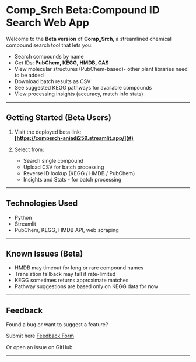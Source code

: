 # Comp_Srch Beta:Compound ID Search Web App

Welcome to the **Beta version** of **Comp_Srch**, a streamlined chemical compound search tool that lets you:

-  Search compounds by name
-  Get IDs: **PubChem, KEGG, HMDB, CAS**
-  View molecular structures (PubChem-based)- other plant libraries need to be added
-  Download batch results as CSV 
-  See suggested KEGG pathways for available compounds
-  View processing insights (accuracy, match info stats)

---

##  Getting Started (Beta Users)

1. Visit the deployed beta link:  
    **[https://compsrch-aniadi259.streamlit.app/](#)**

2. Select from:
   -  Search single compound
   -  Upload CSV for batch processing
   -  Reverse ID lookup (KEGG / HMDB / PubChem)
   -  Insights and Stats - for batch processing

---

##  Technologies Used
- Python
- Streamlit
- PubChem, KEGG, HMDB API, web scraping


---

##  Known Issues (Beta)
- HMDB may timeout for long or rare compound names
- Translation fallback may fail if rate-limited
- KEGG sometimes returns approximate matches
- Pathway suggestions are based only on KEGG data for now

---

##  Feedback
Found a bug or want to suggest a feature?

Submit here  [Feedback Form](https://forms.gle/AX9v2hYXJpBf3pEd6)

Or open an issue on GitHub.

---
